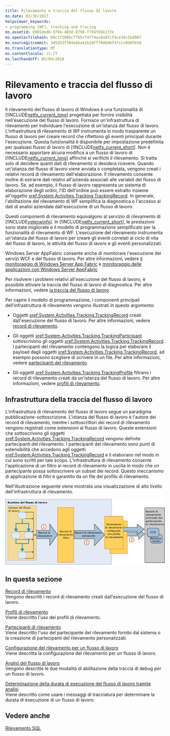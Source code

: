 ```yaml
---
title: Rilevamento e traccia del flusso di lavoro
ms.date: 03/30/2017
helpviewer_keywords:
- programming [WF], tracking and tracing
ms.assetid: b965ded6-370a-483d-8790-f794f65b137e
ms.openlocfilehash: b9c1f300bcf765cf4f74ac8a8fcf4ce34c5bd967
ms.sourcegitcommit: 3d5d33f384eeba41b2dff79d096f47ccc8d8f03d
ms.translationtype: MT
ms.contentlocale: it-IT
ms.lasthandoff: 05/04/2018
---
```

# <a name="workflow-tracking-and-tracing"></a>Rilevamento e traccia del flusso di lavoro
Il rilevamento del flusso di lavoro di Windows è una funzionalità di [!INCLUDE[netfx_current_long](../../../includes/netfx-current-long-md.md)] progettata per fornire visibilità nell'esecuzione del flusso di lavoro. Fornisce un'infrastruttura di rilevamento per individuare l'esecuzione di un'istanza del flusso di lavoro. L'infrastruttura di rilevamento di WF instrumenta in modo trasparente un flusso di lavoro per creare record che riflettono gli eventi principali durante l'esecuzione. Questa funzionalità è disponibile per impostazione predefinita per qualsiasi flusso di lavoro di [!INCLUDE[netfx_current_short](../../../includes/netfx-current-short-md.md)]. Non è necessario apportare alcuna modifica a un flusso di lavoro di [!INCLUDE[netfx_current_long](../../../includes/netfx-current-long-md.md)] affinché si verifichi il rilevamento. Si tratta solo di decidere quanti dati di rilevamento si desidera ricevere. Quando un'istanza del flusso di lavoro viene avviata o completata, vengono creati i relativi record di rilevamento dell'elaborazione. Il rilevamento consente inoltre di estrarre dati relativi all'azienda associati alle variabili del flusso di lavoro. Se, ad esempio, il flusso di lavoro rappresenta un sistema di elaborazione degli ordini, l'ID dell'ordine può essere estratto insieme all'oggetto <xref:System.Activities.Tracking.TrackingRecord>. In generale, l'abilitazione del rilevamento di WF semplifica la diagnostica o l'accesso ai dati di analisi aziendale dall'esecuzione di un flusso di lavoro.  
  
 Questi componenti di rilevamento equivalgono al servizio di rilevamento di [!INCLUDE[vstecwinfx](../../../includes/vstecwinfx-md.md)]. In [!INCLUDE[netfx_current_short](../../../includes/netfx-current-short-md.md)], le prestazioni sono state migliorate e il modello di programmazione semplificato per la funzionalità di rilevamento di WF. L'esecuzione del rilevamento instrumenta un'istanza del flusso di lavoro per creare gli eventi correlati al ciclo di vita del flusso di lavoro, le attività del flusso di lavoro e gli eventi personalizzati.  
  
 Windows Server AppFabric consente anche di monitorare l'esecuzione dei servizi WCF e del flusso di lavoro. Per altre informazioni, vedere [il monitoraggio di Windows Server App Fabric](http://go.microsoft.com/fwlink/?LinkId=201273) e [monitoraggio delle applicazioni con Windows Server AppFabric](http://go.microsoft.com/fwlink/?LinkId=201287)  
  
 Per risolvere i problemi relativi all'esecuzione del flusso di lavoro, è possibile attivare la traccia del flusso di lavoro di diagnostica. Per altre informazioni, vedere [la traccia del flusso di lavoro](../../../docs/framework/windows-workflow-foundation/workflow-tracing.md).  
  
 Per capire il modello di programmazione, i componenti principali dell'infrastruttura di rilevamento vengono illustrati in questo argomento:  
  
-   Oggetti <xref:System.Activities.Tracking.TrackingRecord> creati dall'esecuzione del flusso di lavoro. Per altre informazioni, vedere [record di rilevamento](../../../docs/framework/windows-workflow-foundation/tracking-records.md).  
  
-   Gli oggetti <xref:System.Activities.Tracking.TrackingParticipant> sottoscrivono gli oggetti <xref:System.Activities.Tracking.TrackingRecord>. I partecipanti del rilevamento contengono la logica per elaborare il payload dagli oggetti <xref:System.Activities.Tracking.TrackingRecord>, ad esempio possono scegliere di scrivere in un file. Per altre informazioni, vedere [partecipanti del rilevamento](../../../docs/framework/windows-workflow-foundation/tracking-participants.md).  
  
-   Gli oggetti <xref:System.Activities.Tracking.TrackingProfile> filtrano i record di rilevamento creati da un'istanza del flusso di lavoro. Per altre informazioni, vedere [profili di rilevamento](../../../docs/framework/windows-workflow-foundation/tracking-profiles.md).  
  
## <a name="workflow-tracking-infrastructure"></a>Infrastruttura della traccia del flusso di lavoro  
 L'infrastruttura di rilevamento del flusso di lavoro segue un paradigma pubblicazione-sottoscrizione. L'istanza del flusso di lavoro è l'autore dei record di rilevamento, mentre i sottoscrittori dei record di rilevamento vengono registrati come estensioni al flusso di lavoro. Queste estensioni che sottoscrivono gli oggetti <xref:System.Activities.Tracking.TrackingRecord> vengono definite partecipanti del rilevamento. I partecipanti del rilevamento sono punti di estensibilità che accedono agli oggetti <xref:System.Activities.Tracking.TrackingRecord> e li elaborano nel modo in cui sono scritti per tale scopo. L'infrastruttura di rilevamento consente l'applicazione di un filtro ai record di rilevamento in uscita in modo che un partecipante possa sottoscrivere un subset dei record. Questo meccanismo di applicazione di filtri è garantito da un file del profilo di rilevamento.  
  
 Nell'illustrazione seguente viene mostrata una visualizzazione di alto livello dell'infrastruttura di rilevamento.  
  
 ![Flusso di lavoro infrastruttura di rilevamento](../../../docs/framework/windows-workflow-foundation/media/wv.gif "WV")  
  
## <a name="in-this-section"></a>In questa sezione  
 [Record di rilevamento](../../../docs/framework/windows-workflow-foundation/tracking-records.md)  
 Vengono descritti i record di rilevamento creati dall'esecuzione del flusso di lavoro.  
  
 [Profili di rilevamento](../../../docs/framework/windows-workflow-foundation/tracking-profiles.md)  
 Viene descritto l'uso dei profili di rilevamento.  
  
 [Partecipanti di rilevamento](../../../docs/framework/windows-workflow-foundation/tracking-participants.md)  
 Viene descritto l'uso del partecipante del rilevamento fornito dal sistema o la creazione di partecipanti del rilevamento personalizzati.  
  
 [Configurazione del rilevamento per un flusso di lavoro](../../../docs/framework/windows-workflow-foundation/configuring-tracking-for-a-workflow.md)  
 Viene descritta la configurazione del rilevamento per un flusso di lavoro.  
  
 [Analisi del flusso di lavoro](../../../docs/framework/windows-workflow-foundation/workflow-tracing.md)  
 Vengono descritte le due modalità di abilitazione della traccia di debug per un flusso di lavoro.  
  
 [Determinazione della durata di esecuzione del flusso di lavoro tramite analisi](../../../docs/framework/windows-workflow-foundation/determining-workflow-execution-duration-using-tracing.md)  
 Viene descritto come usare i messaggi di tracciatura per determinare la durata di esecuzione di un flusso di lavoro.  
  
## <a name="see-also"></a>Vedere anche  
 [Rilevamento SQL](../../../docs/framework/windows-workflow-foundation/samples/sql-tracking.md)
